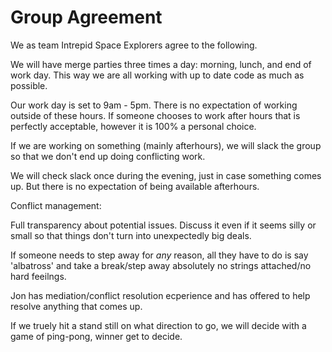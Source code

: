 # Group Agreement  
  
We as team Intrepid Space Explorers agree to the following.  
  
We will have merge parties three times a day: morning, lunch, and end of work day. This way we are all working with up to date code as much as possible.  
  
Our work day is set to 9am - 5pm. There is no expectation of working outside of these hours. If someone chooses to work after hours that is perfectly acceptable, however it is 100% a personal choice.  
  
If we are working on something (mainly afterhours), we will slack the group so that we don't end up doing conflicting work.  
  
We will check slack once during the evening, just in case something comes up. But there is no expectation of being available afterhours.  
  
  
Conflict management:  
  
Full transparency about potential issues. Discuss it even if it seems silly or small so that things don't turn into unexpectedly big deals.  
  
If someone needs to step away for *any* reason, all they have to do is say 'albatross' and take a break/step away absolutely no strings attached/no hard feeilngs.  
  
Jon has mediation/conflict resolution ecperience and has offered to help resolve anything that comes up.  
  
If we truely hit a stand still on what direction to go, we will decide with a game of ping-pong, winner get to decide.  